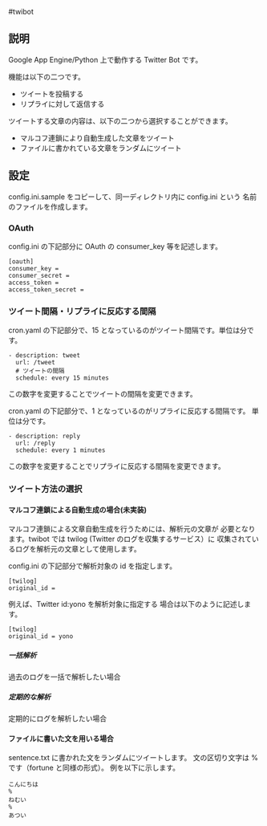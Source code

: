 #twibot

## 説明

Google App Engine/Python 上で動作する Twitter Bot です。

機能は以下の二つです。
 
- ツイートを投稿する
- リプライに対して返信する

ツイートする文章の内容は、以下の二つから選択することができます。

- マルコフ連鎖により自動生成した文章をツイート
- ファイルに書かれている文章をランダムにツイート

## 設定

config.ini.sample をコピーして、同一ディレクトリ内に config.ini という
名前のファイルを作成します。

### OAuth

config.ini の下記部分に OAuth の consumer_key 等を記述します。

    [oauth]
    consumer_key = 
    consumer_secret = 
    access_token = 
    access_token_secret = 

### ツイート間隔・リプライに反応する間隔

cron.yaml の下記部分で、15 となっているのがツイート間隔です。単位は分です。

    - description: tweet
      url: /tweet
      # ツイートの間隔
      schedule: every 15 minutes

この数字を変更することでツイートの間隔を変更できます。

cron.yaml の下記部分で、1 となっているのがリプライに反応する間隔です。
単位は分です。

    - description: reply
      url: /reply
      schedule: every 1 minutes

この数字を変更することでリプライに反応する間隔を変更できます。

### ツイート方法の選択

#### マルコフ連鎖による自動生成の場合(未実装)

マルコフ連鎖による文章自動生成を行うためには、解析元の文章が
必要となります。twibot では twilog (Twitter のログを収集するサービス）に
収集されているログを解析元の文章として使用します。

config.ini の下記部分で解析対象の id を指定します。

    [twilog]
    original_id = 

例えば、Twitter id:yono [](http://twitter.com/yono) を解析対象に指定する
場合は以下のように記述します。

    [twilog]
    original_id = yono

##### 一括解析

過去のログを一括で解析したい場合

##### 定期的な解析

定期的にログを解析したい場合

#### ファイルに書いた文を用いる場合

sentence.txt に書かれた文をランダムにツイートします。
文の区切り文字は % です（fortune と同様の形式）。
例を以下に示します。

    こんにちは
    %
    ねむい
    %
    あつい



